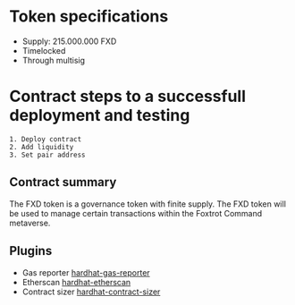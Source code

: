 # Token specifications
- Supply: 215.000.000 FXD
- Timelocked
- Through multisig

# Contract steps to a successfull deployment and testing
```
1. Deploy contract
2. Add liquidity
3. Set pair address
```

## Contract summary
The FXD token is a governance token with finite supply. The FXD token will be used to manage certain transactions within the Foxtrot Command metaverse.

## Plugins

- Gas reporter [hardhat-gas-reporter](https://hardhat.org/plugins/hardhat-gas-reporter.html)
- Etherscan [hardhat-etherscan](https://hardhat.org/plugins/nomiclabs-hardhat-etherscan.html)
- Contract sizer [hardhat-contract-sizer](https://www.npmjs.com/package/hardhat-contract-sizer)